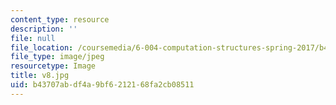 ```yaml
---
content_type: resource
description: ''
file: null
file_location: /coursemedia/6-004-computation-structures-spring-2017/b43707abdf4a9bf6212168fa2cb08511_v8.jpg
file_type: image/jpeg
resourcetype: Image
title: v8.jpg
uid: b43707ab-df4a-9bf6-2121-68fa2cb08511
---
```

